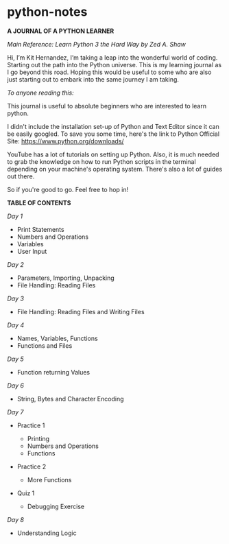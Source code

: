# python-notes
__A JOURNAL OF A PYTHON LEARNER__

_Main Reference: Learn Python 3 the Hard Way by Zed A. Shaw_

Hi, I’m Kit Hernandez, I’m taking a leap into the wonderful world of coding. Starting out 
the path into the Python universe. This is my learning journal as I go beyond this road. 
Hoping this would be useful to some who are also just starting out to embark into the same 
journey I am taking.

_To anyone reading this:_

This journal is useful to absolute beginners who are interested to learn python.

I didn't include the installation set-up of Python and Text Editor since it can be easily googled.
To save you some time, here's the link to Python Official Site: https://www.python.org/downloads/

YouTube has a lot of tutorials on setting up Python. Also, it is much needed to grab the knowledge
on how to run Python scripts in the terminal depending on your machine's operating system. There's 
also a lot of guides out there.

So if you're good to go. Feel free to hop in!

__TABLE OF CONTENTS__

_Day 1_ 
- Print Statements
- Numbers and Operations
- Variables
- User Input

_Day 2_
- Parameters, Importing, Unpacking
- File Handling: Reading Files

_Day 3_
- File Handling: Reading Files and Writing Files

_Day 4_
- Names, Variables, Functions
- Functions and Files

_Day 5_
- Function returning Values

_Day 6_ 
- String, Bytes and Character Encoding

_Day 7_
- Practice 1
    - Printing
    - Numbers and Operations
    - Functions

- Practice 2
    - More Functions

- Quiz 1
    - Debugging Exercise

_Day 8_
- Understanding Logic

